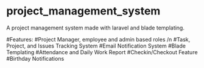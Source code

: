 # project_management_system
A project management system made with laravel and blade templating.

#Features:
#Project Manager, employee and admin based roles /n
#Task, Project, and Issues Tracking System
#Email Notification System
#Blade Templating
#Attendance and Daily Work Report
#Checkin/Checkout Feature
#Birthday Notifications
